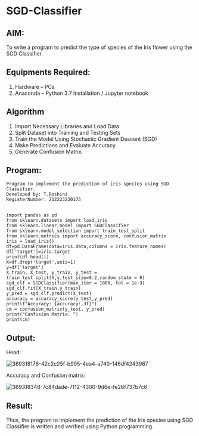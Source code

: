 # SGD-Classifier
## AIM:
To write a program to predict the type of species of the Iris flower using the SGD Classifier.

## Equipments Required:
1. Hardware – PCs
2. Anaconda – Python 3.7 Installation / Jupyter notebook

## Algorithm
1.  Import Necessary Libraries and Load Data
2.  Split Dataset into Training and Testing Sets
3.  Train the Model Using Stochastic Gradient Descent (SGD)
4.  Make Predictions and Evaluate Accuracy
5.  Generate Confusion Matrix.

## Program:
```
Program to implement the prediction of iris species using SGD Classifier.
Developed by: T.Roshini
RegisterNumber: 212223230175


import pandas as pd
from sklearn.datasets import load_iris
from sklearn.linear_model import SGDClassifier
from sklearn.model_selection import train_test_split
from sklearn.metrics import accuracy_score, confusion_matrix
iris = load_iris()
df=pd.DataFrame(data=iris.data,columns = iris.feature_names)
df['target']=iris.target
print(df.head())
X=df.drop('target',axis=1)
y=df['target']
X_train, X_test, y_train, y_test = train_test_split(X,y,test_size=0.2,random_state = 0)
sgd_clf = SGDClassifier(max_iter = 1000, tol = 1e-3)
sgd_clf.fit(X_train,y_train)
y_pred = sgd_clf.predict(X_test)
accuracy = accuracy_score(y_test,y_pred)
print(f"Accuracy: {accuracy:.3f}")
cm = confusion_matrix(y_test, y_pred)
print("Confusion Matrix: ")
print(cm)
```

## Output:

Head:

![369318176-42c2c25f-b995-4ea4-a740-146df4243967](https://github.com/user-attachments/assets/de8a552f-f7a0-4493-a49a-666f244f7819)

Accuracy and Confusion matrix:

![369318348-7c84dade-7112-4300-9d6e-fe26f737b7c6](https://github.com/user-attachments/assets/972ad491-5bed-4f4e-b68e-bd96f321d789)


## Result:
Thus, the program to implement the prediction of the Iris species using SGD Classifier is written and verified using Python programming.
